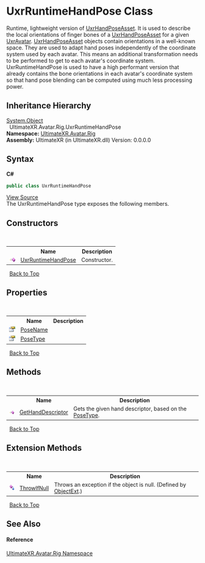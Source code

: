 # UxrRuntimeHandPose Class
 

Runtime, lightweight version of <a href="T_UltimateXR_Manipulation_HandPoses_UxrHandPoseAsset">UxrHandPoseAsset</a>. It is used to describe the local orientations of finger bones of a <a href="T_UltimateXR_Manipulation_HandPoses_UxrHandPoseAsset">UxrHandPoseAsset</a> for a given <a href="T_UltimateXR_Avatar_UxrAvatar">UxrAvatar</a>. <a href="T_UltimateXR_Manipulation_HandPoses_UxrHandPoseAsset">UxrHandPoseAsset</a> objects contain orientations in a well-known space. They are used to adapt hand poses independently of the coordinate system used by each avatar. This means an additional transformation needs to be performed to get to each avatar's coordinate system. UxrRuntimeHandPose is used to have a high performant version that already contains the bone orientations in each avatar's coordinate system so that hand pose blending can be computed using much less processing power.


## Inheritance Hierarchy
<a href="https://docs.microsoft.com/dotnet/api/system.object" target="_blank" rel="noopener noreferrer">System.Object</a><br />&nbsp;&nbsp;UltimateXR.Avatar.Rig.UxrRuntimeHandPose<br />
**Namespace:**&nbsp;<a href="N_UltimateXR_Avatar_Rig">UltimateXR.Avatar.Rig</a><br />**Assembly:**&nbsp;UltimateXR (in UltimateXR.dll) Version: 0.0.0.0

## Syntax

**C#**<br />
``` C#
public class UxrRuntimeHandPose
```

<a href="UltimateXR/Scripts/Avatar/Rig/UxrRuntimeHandPose.cs" rel="noopener noreferrer" title="View the source code">View Source</a><br />
The UxrRuntimeHandPose type exposes the following members.


## Constructors
&nbsp;<table><tr><th></th><th>Name</th><th>Description</th></tr><tr><td>![Public method](media/pubmethod.gif "Public method")</td><td><a href="M_UltimateXR_Avatar_Rig_UxrRuntimeHandPose__ctor">UxrRuntimeHandPose</a></td><td>
Constructor.</td></tr></table>&nbsp;
<a href="#uxrruntimehandpose-class">Back to Top</a>

## Properties
&nbsp;<table><tr><th></th><th>Name</th><th>Description</th></tr><tr><td>![Public property](media/pubproperty.gif "Public property")</td><td><a href="P_UltimateXR_Avatar_Rig_UxrRuntimeHandPose_PoseName">PoseName</a></td><td /></tr><tr><td>![Public property](media/pubproperty.gif "Public property")</td><td><a href="P_UltimateXR_Avatar_Rig_UxrRuntimeHandPose_PoseType">PoseType</a></td><td /></tr></table>&nbsp;
<a href="#uxrruntimehandpose-class">Back to Top</a>

## Methods
&nbsp;<table><tr><th></th><th>Name</th><th>Description</th></tr><tr><td>![Public method](media/pubmethod.gif "Public method")</td><td><a href="M_UltimateXR_Avatar_Rig_UxrRuntimeHandPose_GetHandDescriptor">GetHandDescriptor</a></td><td>
Gets the given hand descriptor, based on the <a href="P_UltimateXR_Avatar_Rig_UxrRuntimeHandPose_PoseType">PoseType</a>.</td></tr></table>&nbsp;
<a href="#uxrruntimehandpose-class">Back to Top</a>

## Extension Methods
&nbsp;<table><tr><th></th><th>Name</th><th>Description</th></tr><tr><td>![Public Extension Method](media/pubextension.gif "Public Extension Method")</td><td><a href="M_UltimateXR_Extensions_System_ObjectExt_ThrowIfNull">ThrowIfNull</a></td><td>
Throws an exception if the object is null.
 (Defined by <a href="T_UltimateXR_Extensions_System_ObjectExt">ObjectExt</a>.)</td></tr></table>&nbsp;
<a href="#uxrruntimehandpose-class">Back to Top</a>

## See Also


#### Reference
<a href="N_UltimateXR_Avatar_Rig">UltimateXR.Avatar.Rig Namespace</a><br />